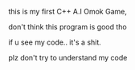 this is my first C++ A.I Omok Game, 

don't think this program is good tho

if u see my code.. it's a shit. 

plz don't try to understand my code
